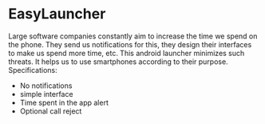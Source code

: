 # EasyLauncher

Large software companies constantly aim to increase the time we spend on the phone. They send us notifications for this, they design their interfaces to make us spend more time, etc.
This android launcher minimizes such threats. It helps us to use smartphones according to their purpose.
Specifications:
- No notifications
- simple interface
- Time spent in the app alert
- Optional call reject
